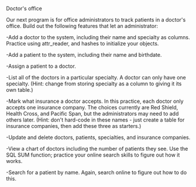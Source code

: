 Doctor's office

Our next program is for office administrators to track patients in a doctor's office. Build out the following features that let an administrator:

-Add a doctor to the system, including their name and specialty as columns. Practice using attr_reader, and hashes to initialize your objects.

-Add a patient to the system, including their name and birthdate.

-Assign a patient to a doctor.

-List all of the doctors in a particular specialty. A doctor can only have one specialty. (Hint: change from storing specialty as a column to giving it its own table.)

-Mark what insurance a doctor accepts. In this practice, each doctor only accepts one insurance company. The choices currently are Red Shield, Health Cross, and Pacific Span, but the administrators may need to add others later. (Hint: don't hard-code in these names - just create a table for insurance companies, then add these three as starters.)

-Update and delete doctors, patients, specialties, and insurance companies.

-View a chart of doctors including the number of patients they see. Use the SQL SUM function; practice your online search skills to figure out how it works.

-Search for a patient by name. Again, search online to figure out how to do this.
